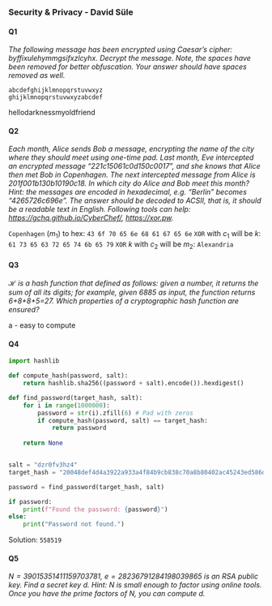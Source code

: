 
### Security & Privacy - David Süle

#### Q1
*The following message has been encrypted using Caesar’s cipher: byffixulehymmgsifxzlcyhx. Decrypt the message. Note, the spaces have been removed for better obfuscation. Your answer should have spaces removed as well.*

```
abcdefghijklmnopqrstuvwxyz
ghijklmnopqrstuvwxyzabcdef
```
hellodarknessmyoldfriend

#### Q2
*Each month, Alice sends Bob a message, encrypting the name of the city where they should meet using one-time pad.  Last month, Eve intercepted an encrypted message “221c15061c0d150c0017”, and she knows that Alice then met Bob in Copenhagen. The next intercepted message from Alice is 201f001b130b10190c18. In which city do Alice and Bob meet this month? Hint: the messages are encoded in hexadecimal, e.g. “Berlin” becomes “4265726c696e”. The answer should be decoded to ACSII, that is, it should be a readable text in English. Following tools can help: https://gchq.github.io/CyberChef/, https://xor.pw.*

`Copenhagen` ($m_1$) to hex: `43 6f 70 65 6e 68 61 67 65 6e`
`XOR` with $c_1$ will be $k$: `61 73 65 63 72 65 74 6b 65 79`
`XOR` $k$ with $c_2$ will be $m_2$: `Alexandria`

#### Q3
*ℋ is a hash function that defined as follows: given a number, it returns the sum of all its digits; for example, given 6885 as input, the function returns 6+8+8+5=27. Which properties of a cryptographic hash function are ensured?*

a - easy to compute

#### Q4
```python
import hashlib

def compute_hash(password, salt):
    return hashlib.sha256((password + salt).encode()).hexdigest()

def find_password(target_hash, salt):
    for i in range(1000000):
        password = str(i).zfill(6) # Pad with zeros
        if compute_hash(password, salt) == target_hash:
            return password
    
    return None


salt = "dzr0fv3hz4"
target_hash = "20048def4d4a3922a933a4f84b9cb838c70a8b80402ac45243ed586dd8643bca"

password = find_password(target_hash, salt)

if password:
    print(f"Found the password: {password}")
else:
    print("Password not found.")
```

Solution: `558519`

#### Q5
*$N = 39015351411159703781$, $e = 28236791284198039865$ is an RSA public key. Find a secret key $d$. Hint: $N$ is small enough to factor using online tools. Once you have the prime factors of $N$, you can compute $d$.*

